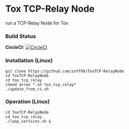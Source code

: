 # Tox TCP-Relay Node

run a TCP-Relay Node for Tox

### Build Status

**CircleCI:** [![CircleCI](https://circleci.com/gh/zoff99/ToxTCP-RelayNode/tree/master.png?style=badge)](https://circleci.com/gh/zoff99/ToxTCP-RelayNode)

### Installation (Linux)
```
git clone https://github.com/zoff99/ToxTCP-RelayNode
cd ToxTCP-RelayNode
cd tox_tcp_relay
chmod a+rwx *.sh tox_tcp_relay*
./update_from_ci.sh
```

### Operation (Linux)
```
cd ToxTCP-RelayNode
cd tox_tcp_relay
./loop_services.sh &
```

